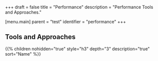 +++
draft = false
title = "Performance"
description = "Performance Tools and Approaches."

[menu.main]
parent = "test"
identifier = "performance"
+++


## Tools and Approaches  

{{% children nohidden="true" style="h3" depth="3" description="true" sort="Name" %}}
